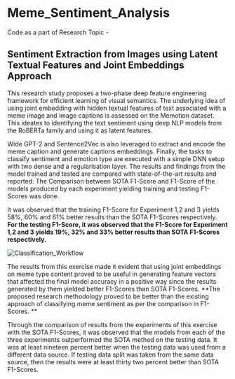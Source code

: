 # Meme_Sentiment_Analysis

Code as a part of Research Topic - 
##  Sentiment Extraction from Images using Latent Textual Features and Joint Embeddings Approach

This research study proposes a two-phase deep feature engineering framework for efficient learning of visual semantics. The underlying idea of using joint embedding with hidden textual features of text associated with a meme image and image captions is assessed on the Memotion dataset. This ideates to identifying the text sentiment using deep NLP models from the RoBERTa family and using it as latent features.

Wide GPT-2 and Sentence2Vec is also leveraged to extract and encode the meme caption and generate captions embeddings. Finally, the tasks to classify sentiment and emotion type are executed with a simple DNN setup with two dense and a regularisation layer. The results and findings from the model trained and tested are compared with state-of-the-art results and reported. The Comparison between SOTA F1-Score and F1-Score of the models produced by each experiment yielding training and testing F1-Scores was done. 

It was observed that the training F1-Score for Experiment 1,2 and 3 yields 58%, 60% and 61% better results than the SOTA F1-Scores respectively. **For the testing F1-Score, it was observed that the F1-Score for Experiment 1,2 and 3 yields 19%, 32% and 33% better results than SOTA F1-Scores respectively.**

![Classification_Workflow](https://user-images.githubusercontent.com/5952578/187350484-fc4c1284-23d8-45c7-a7f1-7bf9a541fb10.PNG)

The results from this exercise made it evident that using joint embeddings on meme type content proved to be useful in generating feature vectors that affected the final model accuracy in  a positive way since the results generated by them yielded better F1-Scores than SOTA F1-Scores. **The proposed research methodology proved to be better than the existing approach of classifying meme sentiment as per the comparison in F1-Scores. **

Through the comparison of results from the experiments of this exercise with the SOTA F1-Scores, it was observed that the models from each of the three experiments outperformed the SOTA method on the testing data. It was at least nineteen percent better when the testing data was used from a different data source. If testing data split was taken from the same data source, then the results were at least thirty two percent better than SOTA F1-Scores.

